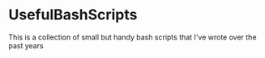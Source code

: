 # UsefulBashScripts
This is a collection of small but handy bash scripts that I've wrote over the past years
